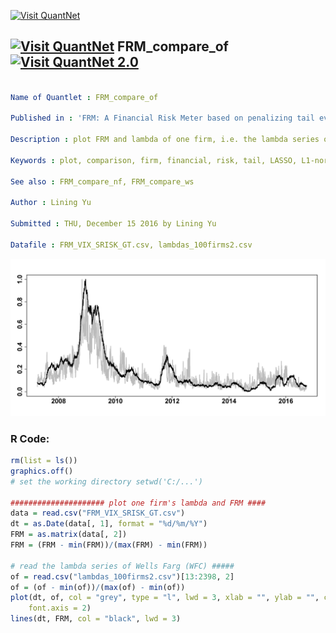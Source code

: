 
[<img src="https://github.com/QuantLet/Styleguide-and-FAQ/blob/master/pictures/banner.png" width="888" alt="Visit QuantNet">](http://quantlet.de/)

## [<img src="https://github.com/QuantLet/Styleguide-and-FAQ/blob/master/pictures/qloqo.png" alt="Visit QuantNet">](http://quantlet.de/) **FRM_compare_of** [<img src="https://github.com/QuantLet/Styleguide-and-FAQ/blob/master/pictures/QN2.png" width="60" alt="Visit QuantNet 2.0">](http://quantlet.de/)

```yaml

Name of Quantlet : FRM_compare_of

Published in : 'FRM: A Financial Risk Meter based on penalizing tail events occurrence'

Description : plot FRM and lambda of one firm, i.e. the lambda series of Wells Fargo (WFC)

Keywords : plot, comparison, firm, financial, risk, tail, LASSO, L1-norm penalty

See also : FRM_compare_nf, FRM_compare_ws

Author : Lining Yu

Submitted : THU, December 15 2016 by Lining Yu

Datafile : FRM_VIX_SRISK_GT.csv, lambdas_100firms2.csv

```

![Picture1](FRM_and_onefirm.png)


### R Code:
```r
rm(list = ls())
graphics.off()
# set the working directory setwd('C:/...')

##################### plot one firm's lambda and FRM ####
data = read.csv("FRM_VIX_SRISK_GT.csv")
dt = as.Date(data[, 1], format = "%d/%m/%Y")
FRM = as.matrix(data[, 2])
FRM = (FRM - min(FRM))/(max(FRM) - min(FRM))

# read the lambda series of Wells Farg (WFC) #####
of = read.csv("lambdas_100firms2.csv")[13:2398, 2]
of = (of - min(of))/(max(of) - min(of))
plot(dt, of, col = "grey", type = "l", lwd = 3, xlab = "", ylab = "", cex.axis = 2, 
    font.axis = 2)
lines(dt, FRM, col = "black", lwd = 3)

```
